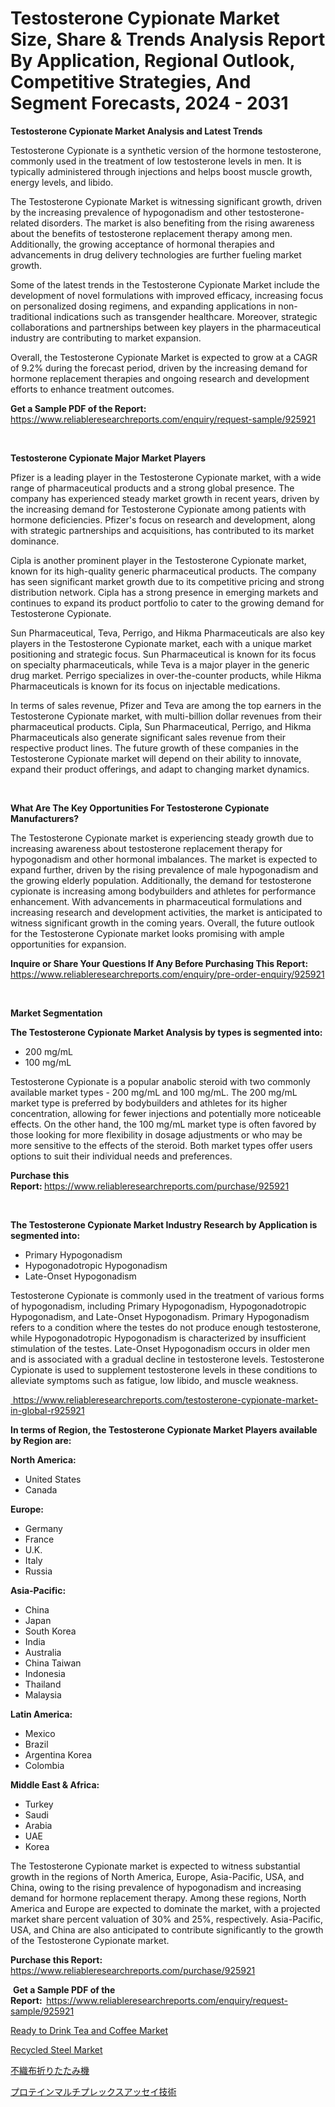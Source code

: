 <p><h1>Testosterone Cypionate Market Size, Share & Trends Analysis Report By Application, Regional Outlook, Competitive Strategies, And Segment Forecasts, 2024 - 2031</h1></p><p><strong>Testosterone Cypionate Market Analysis and Latest Trends</strong></p>
<p><p>Testosterone Cypionate is a synthetic version of the hormone testosterone, commonly used in the treatment of low testosterone levels in men. It is typically administered through injections and helps boost muscle growth, energy levels, and libido.</p><p>The Testosterone Cypionate Market is witnessing significant growth, driven by the increasing prevalence of hypogonadism and other testosterone-related disorders. The market is also benefiting from the rising awareness about the benefits of testosterone replacement therapy among men. Additionally, the growing acceptance of hormonal therapies and advancements in drug delivery technologies are further fueling market growth.</p><p>Some of the latest trends in the Testosterone Cypionate Market include the development of novel formulations with improved efficacy, increasing focus on personalized dosing regimens, and expanding applications in non-traditional indications such as transgender healthcare. Moreover, strategic collaborations and partnerships between key players in the pharmaceutical industry are contributing to market expansion.</p><p>Overall, the Testosterone Cypionate Market is expected to grow at a CAGR of 9.2% during the forecast period, driven by the increasing demand for hormone replacement therapies and ongoing research and development efforts to enhance treatment outcomes.</p></p>
<p><strong>Get a Sample PDF of the Report:&nbsp;</strong> <a href="https://www.reliableresearchreports.com/enquiry/request-sample/925921">https://www.reliableresearchreports.com/enquiry/request-sample/925921</a></p>
<p>&nbsp;</p>
<p><strong>Testosterone Cypionate Major Market Players</strong></p>
<p><p>Pfizer is a leading player in the Testosterone Cypionate market, with a wide range of pharmaceutical products and a strong global presence. The company has experienced steady market growth in recent years, driven by the increasing demand for Testosterone Cypionate among patients with hormone deficiencies. Pfizer's focus on research and development, along with strategic partnerships and acquisitions, has contributed to its market dominance.</p><p>Cipla is another prominent player in the Testosterone Cypionate market, known for its high-quality generic pharmaceutical products. The company has seen significant market growth due to its competitive pricing and strong distribution network. Cipla has a strong presence in emerging markets and continues to expand its product portfolio to cater to the growing demand for Testosterone Cypionate.</p><p>Sun Pharmaceutical, Teva, Perrigo, and Hikma Pharmaceuticals are also key players in the Testosterone Cypionate market, each with a unique market positioning and strategic focus. Sun Pharmaceutical is known for its focus on specialty pharmaceuticals, while Teva is a major player in the generic drug market. Perrigo specializes in over-the-counter products, while Hikma Pharmaceuticals is known for its focus on injectable medications.</p><p>In terms of sales revenue, Pfizer and Teva are among the top earners in the Testosterone Cypionate market, with multi-billion dollar revenues from their pharmaceutical products. Cipla, Sun Pharmaceutical, Perrigo, and Hikma Pharmaceuticals also generate significant sales revenue from their respective product lines. The future growth of these companies in the Testosterone Cypionate market will depend on their ability to innovate, expand their product offerings, and adapt to changing market dynamics.</p></p>
<p>&nbsp;</p>
<p><strong>What Are The Key Opportunities For Testosterone Cypionate Manufacturers?</strong></p>
<p><p>The Testosterone Cypionate market is experiencing steady growth due to increasing awareness about testosterone replacement therapy for hypogonadism and other hormonal imbalances. The market is expected to expand further, driven by the rising prevalence of male hypogonadism and the growing elderly population. Additionally, the demand for testosterone cypionate is increasing among bodybuilders and athletes for performance enhancement. With advancements in pharmaceutical formulations and increasing research and development activities, the market is anticipated to witness significant growth in the coming years. Overall, the future outlook for the Testosterone Cypionate market looks promising with ample opportunities for expansion.</p></p>
<p><strong>Inquire or Share Your Questions If Any Before Purchasing This Report:</strong> <a href="https://www.reliableresearchreports.com/enquiry/pre-order-enquiry/925921">https://www.reliableresearchreports.com/enquiry/pre-order-enquiry/925921</a></p>
<p>&nbsp;</p>
<p><strong>Market Segmentation</strong></p>
<p><strong>The Testosterone Cypionate Market Analysis by types is segmented into:</strong></p>
<p><ul><li>200 mg/mL</li><li>100 mg/mL</li></ul></p>
<p><p>Testosterone Cypionate is a popular anabolic steroid with two commonly available market types - 200 mg/mL and 100 mg/mL. The 200 mg/mL market type is preferred by bodybuilders and athletes for its higher concentration, allowing for fewer injections and potentially more noticeable effects. On the other hand, the 100 mg/mL market type is often favored by those looking for more flexibility in dosage adjustments or who may be more sensitive to the effects of the steroid. Both market types offer users options to suit their individual needs and preferences.</p></p>
<p><strong>Purchase this Report:&nbsp;</strong><a href="https://www.reliableresearchreports.com/purchase/925921">https://www.reliableresearchreports.com/purchase/925921</a></p>
<p>&nbsp;</p>
<p><strong>The Testosterone Cypionate Market Industry Research by Application is segmented into:</strong></p>
<p><ul><li>Primary Hypogonadism</li><li>Hypogonadotropic Hypogonadism</li><li>Late-Onset Hypogonadism</li></ul></p>
<p><p>Testosterone Cypionate is commonly used in the treatment of various forms of hypogonadism, including Primary Hypogonadism, Hypogonadotropic Hypogonadism, and Late-Onset Hypogonadism. Primary Hypogonadism refers to a condition where the testes do not produce enough testosterone, while Hypogonadotropic Hypogonadism is characterized by insufficient stimulation of the testes. Late-Onset Hypogonadism occurs in older men and is associated with a gradual decline in testosterone levels. Testosterone Cypionate is used to supplement testosterone levels in these conditions to alleviate symptoms such as fatigue, low libido, and muscle weakness.</p></p>
<p><a href="https://www.reliableresearchreports.com/testosterone-cypionate-market-in-global-r925921">&nbsp;https://www.reliableresearchreports.com/testosterone-cypionate-market-in-global-r925921</a></p>
<p><strong>In terms of Region, the Testosterone Cypionate Market Players available by Region are:</strong></p>
<p>
    <p> <strong> North America: </strong>
        <ul>
            <li>United States</li>
            <li>Canada</li>
        </ul>
        </p> 
    <p> <strong> Europe: </strong>
        <ul>
            <li>Germany</li>
            <li>France</li>
            <li>U.K.</li>
            <li>Italy</li>
            <li>Russia</li>
        </ul>
        </p> 
    <p> <strong> Asia-Pacific: </strong>
        <ul>
            <li>China</li>
            <li>Japan</li>
            <li>South Korea</li>
            <li>India</li>
            <li>Australia</li>
            <li>China Taiwan</li>
            <li>Indonesia</li>
            <li>Thailand</li>
            <li>Malaysia</li>
        </ul>
        </p> 
    <p> <strong> Latin America: </strong>
        <ul>
            <li>Mexico</li>
            <li>Brazil</li>
            <li>Argentina Korea</li>
            <li>Colombia</li>
        </ul>
        </p> 
    <p> <strong> Middle East & Africa: </strong>
        <ul>
            <li>Turkey</li>
            <li>Saudi</li>
            <li>Arabia</li>
            <li>UAE</li>
            <li>Korea</li>
        </ul>
    </p>
    </p>
<p><p>The Testosterone Cypionate market is expected to witness substantial growth in the regions of North America, Europe, Asia-Pacific, USA, and China, owing to the rising prevalence of hypogonadism and increasing demand for hormone replacement therapy. Among these regions, North America and Europe are expected to dominate the market, with a projected market share percent valuation of 30% and 25%, respectively. Asia-Pacific, USA, and China are also anticipated to contribute significantly to the growth of the Testosterone Cypionate market.</p></p>
<p><strong>Purchase this Report: </strong><a href="https://www.reliableresearchreports.com/purchase/925921">https://www.reliableresearchreports.com/purchase/925921</a></p>
<p>&nbsp;<strong>Get a Sample PDF of the Report:&nbsp;&nbsp;</strong><a href="https://www.reliableresearchreports.com/enquiry/request-sample/925921">https://www.reliableresearchreports.com/enquiry/request-sample/925921</a></p>
<p><strong></strong></p>
<p><p><a href="https://github.com/sifatuddin25/Market-Research-Report-List-1/blob/main/ready-to-drink-tea-and-coffee-market.md">Ready to Drink Tea and Coffee Market</a></p><p><a href="https://github.com/wrwgzwbr35/Market-Research-Report-List-1/blob/main/recycled-steel-market.md">Recycled Steel Market</a></p><p><a href="https://github.com/ddwcuskozol07187/Market-Research-Report-List-3/blob/main/1110410177961.md">不織布折りたたみ機</a></p><p><a href="https://github.com/marbadji/Market-Research-Report-List-2/blob/main/4810623177962.md">プロテインマルチプレックスアッセイ技術</a></p></p>